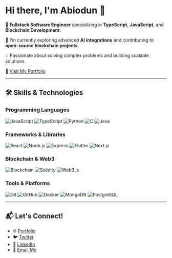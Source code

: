 # Hi there, I'm Abiodun 👋

🚀 **Fullstack Software Engineer** specializing in **TypeScript**, **JavaScript**, and **Blockchain Development**.

🌱 I’m currently exploring advanced **AI integrations** and contributing to **open-source blockchain projects**.

💡 Passionate about solving complex problems and building scalable solutions.

🔗 [Visit My Portfolio](https://biodun-portfolio.netlify.app/)

---

## 🛠 Skills & Technologies

### Programming Languages
![JavaScript](https://img.shields.io/badge/-JavaScript-yellow?style=flat&logo=javascript)
![TypeScript](https://img.shields.io/badge/-TypeScript-blue?style=flat&logo=typescript)
![Python](https://img.shields.io/badge/-Python-green?style=flat&logo=python)
![C](https://img.shields.io/badge/-C-gray?style=flat&logo=c)
![Java](https://img.shields.io/badge/-Java-red?style=flat&logo=java)

### Frameworks & Libraries
![React](https://img.shields.io/badge/-React-blue?style=flat&logo=react)
![Node.js](https://img.shields.io/badge/-Node.js-green?style=flat&logo=node.js)
![Express](https://img.shields.io/badge/-Express-gray?style=flat&logo=express)
![Flutter](https://img.shields.io/badge/-Flutter-blue?style=flat&logo=flutter)
![Next.js](https://img.shields.io/badge/-Next.js-black?style=flat&logo=next.js)

### Blockchain & Web3
![Blockchain](https://img.shields.io/badge/-Blockchain-orange?style=flat&logo=blockchain)
![Solidity](https://img.shields.io/badge/-Solidity-lightgray?style=flat&logo=solidity)
![Web3.js](https://img.shields.io/badge/-Web3.js-darkgreen?style=flat&logo=web3.js)

### Tools & Platforms
![Git](https://img.shields.io/badge/-Git-red?style=flat&logo=git)
![GitHub](https://img.shields.io/badge/-GitHub-black?style=flat&logo=github)
![Docker](https://img.shields.io/badge/-Docker-blue?style=flat&logo=docker)
![MongoDB](https://img.shields.io/badge/-MongoDB-green?style=flat&logo=mongodb)
![PostgreSQL](https://img.shields.io/badge/-PostgreSQL-blue?style=flat&logo=postgresql)


---


## 📬 Let's Connect!

- 🌐 [Portfolio](https://biodun-portfolio.netlify.app/)
- 🐦 [Twitter](https://twitter.com/biodun_dev)
- 💼 [LinkedIn](https://linkedin.com/in/toheeb-abdullahi-9b5682300)
- 📧 [Email Me](mailto:biodundev@gmail.com)

